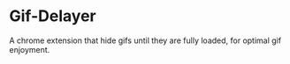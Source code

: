 Gif-Delayer
===========

A chrome extension that hide gifs until they are fully loaded, for optimal gif enjoyment.

